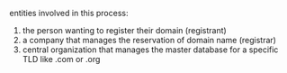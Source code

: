 entities involved in this process:

1. the person wanting to register their domain (registrant)
2. a company that manages the reservation of domain name (registrar)
3. central organization that manages the master database for a specific TLD like .com or .org